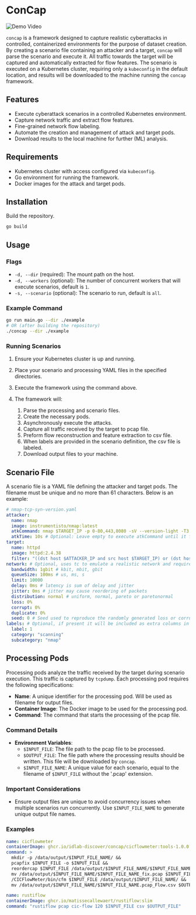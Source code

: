 
# ConCap

![Demo Video](concap-demo.gif)

`concap` is a framework designed to capture realistic cyberattacks in controlled, containerized environments for the purpose of dataset creation. By creating a scenario file containing an attacker and a target, `concap` will parse the scenario and execute it. All traffic towards the target will be captured and automatically extracted for flow features. The scenario is executed on a Kubernetes cluster, requiring only a `kubeconfig` in the default location, and results will be downloaded to the machine running the `concap` framework.


## Features

- Execute cyberattack scenarios in a controlled Kubernetes environment.
- Capture network traffic and extract flow features.
- Fine-grained network flow labeling.
- Automate the creation and management of attack and target pods.
- Download results to the local machine for further (ML) analysis.

## Requirements

- Kubernetes cluster with access configured via `kubeconfig`.
- Go environment for running the framework.
- Docker images for the attack and target pods.

## Installation

Build the repository.

```sh
go build
```

## Usage

### Flags

- `-d, --dir` (required): The mount path on the host.
- `-d, --workers` (optional): The number of concurrent workers that will execute scenarios, default is `1`.
- `-s, --scenario` (optional): The scenario to run, default is `all`.

### Example Command

```sh
go run main.go --dir ./example
# OR (after building the repository)
./concap --dir ./example
```

### Running Scenarios

1. Ensure your Kubernetes cluster is up and running.
2. Place your scenario and processing YAML files in the specified directories.
3. Execute the framework using the command above.
4. The framework will:

    1. Parse the processing and scenario files.
    2. Create the necessary pods.
    3. Asynchronously execute the attacks.
    4. Capture all traffic received by the target to pcap file.
    5. Preform flow reconstruction and feature extraction to csv file.
    6. When labels are provided in the scenario definition, the csv file is labeled.
    6. Download output files to your machine.

## Scenario File

A scenario file is a YAML file defining the attacker and target pods. The filename must be unique and no more than 61 characters. Below is an example:

```yaml
# nmap-tcp-syn-version.yaml
attacker:
  name: nmap
  image: instrumentisto/nmap:latest
  atkCommand: nmap $TARGET_IP -p 0-80,443,8080 -sV --version-light -T3
  atkTime: 10s # Optional: Leave empty to execute atkCommand until it finishes.
target:
  name: httpd
  image: httpd:2.4.38
  filter: "((dst host $ATTACKER_IP and src host $TARGET_IP) or (dst host $TARGET_IP and src host $ATTACKER_IP)) and not arp" # Optional, default
network: # Optional, uses tc to emulate a realistic network and requires kernel module sch_netem on nodes in the K8s cluster, install with modprobe sch_netem
  bandwidth: 1gbit # kbit, mbit, gbit
  queueSize: 100ms # us, ms, s
  limit: 10000
  delay: 0ms # latency is sum of delay and jitter
  jitter: 0ms # jitter may cause reordering of packets
  distribution: normal # uniform, normal, pareto or paretonormal
  loss: 0%
  corrupt: 0%
  duplicate: 0%
  seed: 0 # Seed used to reproduce the randomly generated loss or corruption events
labels: # Optional, if present it will be included as extra columns in the flows CSV. Any key, value combination is allowed here.
  label: 1
  category: "scanning"
  subcategory: "nmap"
```

## Processing Pods

Processing pods analyze the traffic received by the target during scenario execution. This traffic is captured by `tcpdump`. Each processing pod requires the following specifications:

- **Name**: A unique identifier for the processing pod. Will be used as filename for output files.
- **Container Image**: The Docker image to be used for the processing pod.
- **Command**: The command that starts the processing of the pcap file.

### Command Details

- **Environment Variables**:
  - `$INPUT_FILE`: The file path to the pcap file to be processed.
  - `$OUTPUT_FILE`: The file path where the processing results should be written. This file will be downloaded by `concap`.
  - `$INPUT_FILE_NAME`: A unique value for each scenario, equal to the filename of `$INPUT_FILE` without the '.pcap' extension.

### Important Considerations

- Ensure output files are unique to avoid concurrency issues when multiple scenarios run concurrently. Use `$INPUT_FILE_NAME` to generate unique output file names.

### Examples

```yaml
name: cicflowmeter
containerImage: ghcr.io/idlab-discover/concap/cicflowmeter:tools-1.0.0
command: >
  mkdir -p /data/output/$INPUT_FILE_NAME/ &&
  pcapfix $INPUT_FILE -o $INPUT_FILE &&
  reordercap $INPUT_FILE /data/output/$INPUT_FILE_NAME/$INPUT_FILE_NAME_fix.pcap &&
  mv /data/output/$INPUT_FILE_NAME/$INPUT_FILE_NAME_fix.pcap $INPUT_FILE &&
  /CICFlowMeter/bin/cfm $INPUT_FILE /data/output/$INPUT_FILE_NAME/ &&
  mv /data/output/$INPUT_FILE_NAME/$INPUT_FILE_NAME.pcap_Flow.csv $OUTPUT_FILE
```

```yaml
name: rustiflow
containerImage: ghcr.io/matissecallewaert/rustiflow:slim
command: "rustiflow pcap cic-flow 120 $INPUT_FILE csv $OUTPUT_FILE"
```
